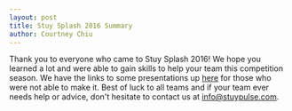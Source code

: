 ```yaml
---
layout: post
title: Stuy Splash 2016 Summary
author: Courtney Chiu
---
```

Thank you to everyone who came to Stuy Splash 2016! We hope you learned a lot and were able to gain skills to help your team this competition season. We have the links to some presentations up [here](/resources/stuysplash2016/) for those who were not able to make it. Best of luck to all teams and if your team ever needs help or advice, don't hesitate to contact us at info@stuypulse.com.
